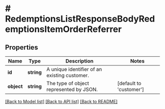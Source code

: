 # # RedemptionsListResponseBodyRedemptionsItemOrderReferrer

## Properties

Name | Type | Description | Notes
------------ | ------------- | ------------- | -------------
**id** | **string** | A unique identifier of an existing customer. |
**object** | **string** | The type of object represented by JSON. | [default to 'customer']

[[Back to Model list]](../../README.md#models) [[Back to API list]](../../README.md#endpoints) [[Back to README]](../../README.md)
